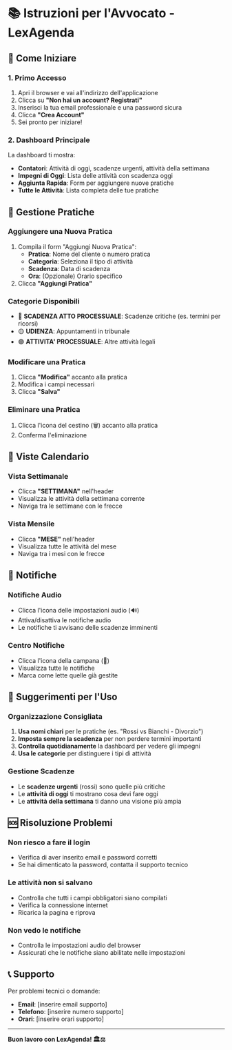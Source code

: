 # 📚 Istruzioni per l'Avvocato - LexAgenda

## 🚀 Come Iniziare

### 1. **Primo Accesso**
1. Apri il browser e vai all'indirizzo dell'applicazione
2. Clicca su **"Non hai un account? Registrati"**
3. Inserisci la tua email professionale e una password sicura
4. Clicca **"Crea Account"**
5. Sei pronto per iniziare!

### 2. **Dashboard Principale**
La dashboard ti mostra:
- **Contatori**: Attività di oggi, scadenze urgenti, attività della settimana
- **Impegni di Oggi**: Lista delle attività con scadenza oggi
- **Aggiunta Rapida**: Form per aggiungere nuove pratiche
- **Tutte le Attività**: Lista completa delle tue pratiche

## 📝 Gestione Pratiche

### **Aggiungere una Nuova Pratica**
1. Compila il form "Aggiungi Nuova Pratica":
   - **Pratica**: Nome del cliente o numero pratica
   - **Categoria**: Seleziona il tipo di attività
   - **Scadenza**: Data di scadenza
   - **Ora**: (Opzionale) Orario specifico
2. Clicca **"Aggiungi Pratica"**

### **Categorie Disponibili**
- 🔴 **SCADENZA ATTO PROCESSUALE**: Scadenze critiche (es. termini per ricorsi)
- 🟡 **UDIENZA**: Appuntamenti in tribunale
- 🟣 **ATTIVITA' PROCESSUALE**: Altre attività legali

### **Modificare una Pratica**
1. Clicca **"Modifica"** accanto alla pratica
2. Modifica i campi necessari
3. Clicca **"Salva"**

### **Eliminare una Pratica**
1. Clicca l'icona del cestino (🗑️) accanto alla pratica
2. Conferma l'eliminazione

## 📅 Viste Calendario

### **Vista Settimanale**
- Clicca **"SETTIMANA"** nell'header
- Visualizza le attività della settimana corrente
- Naviga tra le settimane con le frecce

### **Vista Mensile**
- Clicca **"MESE"** nell'header
- Visualizza tutte le attività del mese
- Naviga tra i mesi con le frecce

## 🔔 Notifiche

### **Notifiche Audio**
- Clicca l'icona delle impostazioni audio (🔊)
- Attiva/disattiva le notifiche audio
- Le notifiche ti avvisano delle scadenze imminenti

### **Centro Notifiche**
- Clicca l'icona della campana (🔔)
- Visualizza tutte le notifiche
- Marca come lette quelle già gestite

## 🎯 Suggerimenti per l'Uso

### **Organizzazione Consigliata**
1. **Usa nomi chiari** per le pratiche (es. "Rossi vs Bianchi - Divorzio")
2. **Imposta sempre la scadenza** per non perdere termini importanti
3. **Controlla quotidianamente** la dashboard per vedere gli impegni
4. **Usa le categorie** per distinguere i tipi di attività

### **Gestione Scadenze**
- Le **scadenze urgenti** (rossi) sono quelle più critiche
- Le **attività di oggi** ti mostrano cosa devi fare oggi
- Le **attività della settimana** ti danno una visione più ampia

## 🆘 Risoluzione Problemi

### **Non riesco a fare il login**
- Verifica di aver inserito email e password corretti
- Se hai dimenticato la password, contatta il supporto tecnico

### **Le attività non si salvano**
- Controlla che tutti i campi obbligatori siano compilati
- Verifica la connessione internet
- Ricarica la pagina e riprova

### **Non vedo le notifiche**
- Controlla le impostazioni audio del browser
- Assicurati che le notifiche siano abilitate nelle impostazioni

## 📞 Supporto

Per problemi tecnici o domande:
- **Email**: [inserire email supporto]
- **Telefono**: [inserire numero supporto]
- **Orari**: [inserire orari supporto]

---

**Buon lavoro con LexAgenda! 🏛️⚖️**
